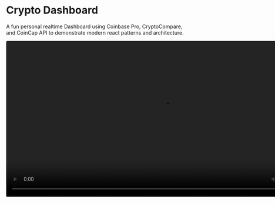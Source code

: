 # Crypto Dashboard

A fun personal realtime Dashboard using Coinbase Pro, CryptoCompare, and CoinCap API to demonstrate modern react patterns and architecture. 

<video src="https://res.cloudinary.com/jaredbookr/video/upload/v1601221886/ezgif.com-video-to-mp4.mp4" autoplay="" loop="" style="border-radius: 0.25em; filter: brightness(70%) grayscale(40%); height: 425px;"></video>
